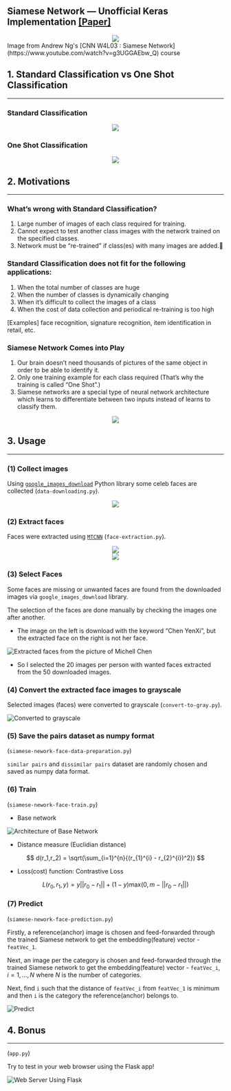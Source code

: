 ## Siamese Network &mdash; Unofficial Keras Implementation [[Paper]](https://www.cs.cmu.edu/~rsalakhu/papers/oneshot1.pdf)

<div align="center">
  <img src="./assets/00.jpg">
</div>
Image from Andrew Ng's [CNN W4L03 : Siamese Network](https://www.youtube.com/watch?v=g3UGGAEbw_Q) course

## 1. Standard Classification vs One Shot Classification
-----
### Standard Classification
<div align="center">
  <img src="./assets/01.png">
</div>

### One Shot Classification
<div align="center">
  <img src="./assets/02.png">
</div>

## 2. Motivations
-----
### What’s wrong with Standard Classification?
1. Large number of images of each class required for training.
2. Cannot expect to test another class images with the network trained on the specified classes.
3. Network must be “re-trained” if class(es) with many images are added.

### Standard Classification does not fit for the following applications:
1. When the total number of classes are huge
2. When the number of classes is dynamically changing
3. When it’s difficult to collect the images of a class
4. When the cost of data collection and periodical re-training is too high

[Examples] face recognition, signature recognition, item identification in retail, etc.

### Siamese Network Comes into Play
1. Our brain doesn’t need thousands of pictures of the same object in order to be able to identify it.
2. Only one training example for each class required (That’s why the training is called “One Shot”.)
3. Siamese networks are a special type of neural network architecture which learns to differentiate between two inputs instead of learns to classify them.

<div align="center">
  <img src="./assets/03.png">
</div>

## 3. Usage
-----
### (1) Collect images
Using [`google_images_download`](https://pypi.org/project/google_images_download/) Python library some celeb faces are collected (`data-downloading.py`).

<div align="center">
  <img src="./assets/04.png">
</div>

### (2) Extract faces
Faces were extracted using [`MTCNN`](https://github.com/ipazc/mtcnn) (`face-extraction.py`).

<div align="center">
  <img src="./assets/05.png">
</div>

<div align="center">
  <img src="./assets/06.png">
</div>

### (3) Select Faces
Some faces are missing or unwanted faces are found from the downloaded images via `google_images_download` library.

The selection of the faces are done manually by checking the images one after another.

* The image on the left is download with the keyword “Chen YenXi”, but the extracted face on the right is not her face.

![Extracted faces from the picture of Michell Chen](./assets/07.png)

* So I selected the 20 images per person with wanted faces extracted from the 50 downloaded images.

### (4) Convert the extracted face images to grayscale
Selected images (faces) were converted to grayscale (`convert-to-gray.py`).

![Converted to grayscale](./assets/08.png)

### (5) Save the pairs dataset as numpy format
(`siamese-nework-face-data-preparation.py`)

`similar pairs` and `dissimilar pairs` dataset are randomly chosen and saved as numpy data format.

### (6) Train
(`siamese-nework-face-train.py`)

* Base network

![Architecture of Base Network](./assets/09.jpg)

* Distance measure (Euclidian distance)

$$ d(r_1,r_2) = \sqrt(\sum_{i=1}^{n}{(r_{1}^{i} - r_{2}^{i})^2}) $$

* Loss(cost) function: Contrastive Loss

$$ L(r_0, r_1, y) = y ||r_0 - r_1|| + (1 - y) \mathrm{max}(0, m - ||r_0 - r_1||) $$

### (7) Predict
(`siamese-nework-face-prediction.py`)

Firstly, a reference(anchor) image is chosen and feed-forwarded through the trained Siamese network to get the embedding(feature) vector - `featVec_1`.

Next, an image per the category is chosen and feed-forwarded through the trained Siamese network to get the embedding(feature) vector - `featVec_i`, $i = 1, ..., N$ where $N$ is the number of categories.

Next, find `i` such that the distance of `featVec_i` from `featVec_1` is minimum and then `i` is the category the reference(anchor) belongs to.

![Predict](./assets/10.jpg)

## 4. Bonus
-----
(`app.py`)

Try to test in your web browser using the Flask app!

![Web Server Using Flask](./assets/11.jpg)
